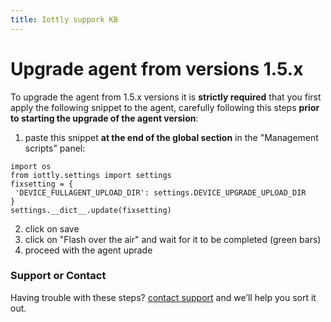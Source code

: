 ```yaml
---
title: Iottly suppork KB
---
```


# Upgrade agent from versions 1.5.x

To upgrade the agent from 1.5.x versions it is **strictly required** that you first apply the following snippet to the agent, carefully following this steps **prior to starting the upgrade of the agent version**:

1. paste this snippet __at the end of the global section__ in the "Management scripts" panel:
 ```
import os
from iottly.settings import settings
fixsetting = {
  'DEVICE_FULLAGENT_UPLOAD_DIR': settings.DEVICE_UPGRADE_UPLOAD_DIR
}
settings.__dict__.update(fixsetting)
```
2. click on save
3. click on "Flash over the air" and wait for it to be completed (green bars)
4. proceed with the agent uprade

### Support or Contact

Having trouble with these steps? [contact support](mailto:iottly-support@tomorrowdata.io) and we’ll help you sort it out.
